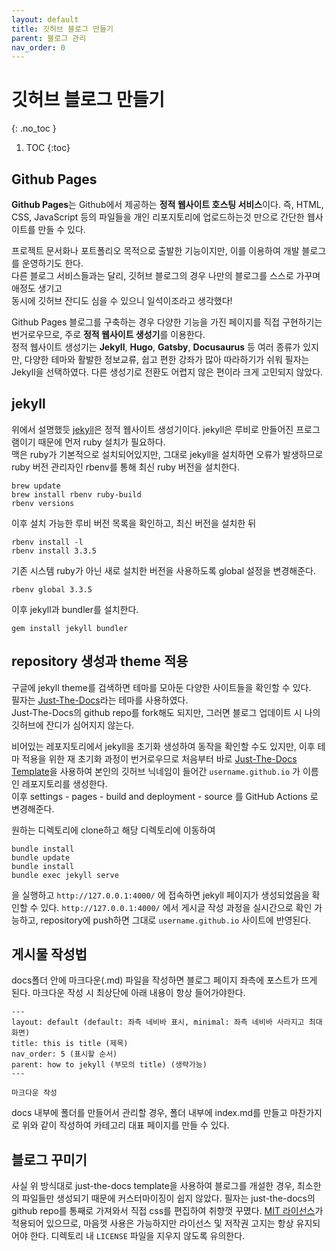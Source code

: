 ```yaml
---
layout: default
title: 깃허브 블로그 만들기
parent: 블로그 관리
nav_order: 0
---
```


# 깃허브 블로그 만들기
{: .no_toc }

1. TOC
{:toc}

## Github Pages

**Github Pages**는 Github에서 제공하는 **정적 웹사이트 호스팅 서비스**이다. 즉, HTML, CSS, JavaScript 등의 파일들을 개인 리포지토리에 업로드하는것 만으로 간단한 웹사이트를 만들 수 있다.

프로젝트 문서화나 포트폴리오 목적으로 출발한 기능이지만, 이를 이용하여 개발 블로그를 운영하기도 한다.  
다른 블로그 서비스들과는 달리, 깃허브 블로그의 경우 나만의 블로그를 스스로 가꾸며 애정도 생기고  
동시에 깃허브 잔디도 심을 수 있으니 일석이조라고 생각했다!


Github Pages 블로그를 구축하는 경우 다양한 기능을 가진 페이지를 직접 구현하기는 번거로우므로, 주로 **정적 웹사이트 생성기**를 이용한다.  
정적 웹사이트 생성기는 **Jekyll**, **Hugo**, **Gatsby**, **Docusaurus** 등 여러 종류가 있지만, 다양한 테마와 활발한 정보교류, 쉽고 편한 강좌가 많아 따라하기가 쉬워 필자는 Jekyll을 선택하였다. 다른 생성기로 전환도 어렵지 않은 편이라 크게 고민되지 않았다.

## jekyll

위에서 설명했듯 [jekyll](https://jekyllrb.com/)은 정적 웹사이트 생성기이다. jekyll은 루비로 만들어진 프로그램이기 때문에 먼저 ruby 설치가 필요하다.  
맥은 ruby가 기본적으로 설치되어있지만, 그대로 jekyll을 설치하면 오류가 발생하므로 ruby 버전 관리자인 rbenv를 통해 최신 ruby 버전을 설치한다.  
```
brew update
brew install rbenv ruby-build
rbenv versions
```
이후 설치 가능한 루비 버전 목록을 확인하고, 최신 버전을 설치한 뒤
```
rbenv install -l
rbenv install 3.3.5
```
기존 시스템 ruby가 아닌 새로 설치한 버전을 사용하도록 global 설정을 변경해준다.
```
rbenv global 3.3.5
```
이후 jekyll과 bundler를 설치한다.
```
gem install jekyll bundler
```

## repository 생성과 theme 적용

구글에 jekyll theme를 검색하면 테마를 모아둔 다양한 사이트들을 확인할 수 있다.  
필자는 [Just-The-Docs](https://just-the-docs.com/)라는 테마를 사용하였다.  
Just-The-Docs의 github repo를 fork해도 되지만, 그러면 블로그 업데이트 시 나의 깃허브에 잔디가 심어지지 않는다.

비어있는 레포지토리에서 jekyll을 초기화 생성하여 동작을 확인할 수도 있지만, 이후 테마 적용을 위한 재 초기화 과정이 번거로우므로 처음부터 바로 [Just-The-Docs Template](https://just-the-docs.github.io/just-the-docs-template/)을 사용하여 본인의 깃허브 닉네임이 들어간 `username.github.io` 가 이름인 레포지토리를 생성한다.  
이후 settings - pages - build and deployment - source 를 GitHub Actions 로 변경해준다.

원하는 디렉토리에 clone하고 해당 디렉토리에 이동하여
```
bundle install
bundle update
bundle install
bundle exec jekyll serve
```
을 실행하고 `http://127.0.0.1:4000/` 에 접속하면 jekyll 페이지가 생성되었음을 확인할 수 있다.
`http://127.0.0.1:4000/` 에서 게시글 작성 과정을 실시간으로 확인 가능하고, repository에 push하면 그대로 `username.github.io` 사이트에 반영된다.

## 게시물 작성법

docs폴더 안에 마크다운(.md) 파일을 작성하면 블로그 페이지 좌측에 포스트가 뜨게 된다. 마크다운 작성 시 최상단에 아래 내용이 항상 들어가야한다.
```
---
layout: default (default: 좌측 네비바 표시, minimal: 좌측 네비바 사라지고 최대화면)
title: this is title (제목)
nav_order: 5 (표시할 순서)
parent: how to jekyll (부모의 title) (생략가능)
---

마크다운 작성
```
docs 내부에 폴더를 만들어서 관리할 경우, 폴더 내부에 index.md를 만들고 마찬가지로 위와 같이 작성하여 카테고리 대표 페이지를 만들 수 있다.

## 블로그 꾸미기

사실 위 방식대로 just-the-docs template을 사용하여 블로그를 개설한 경우, 최소한의 파일들만 생성되기 때문에 커스터마이징이 쉽지 않았다. 필자는 just-the-docs의 github repo를 통째로 가져와서 직접 css를 편집하여 취향껏 꾸몄다. [MIT 라이선스](https://ko.wikipedia.org/wiki/MIT_%ED%97%88%EA%B0%80%EC%84%9C)가 적용되어 있으므로, 마음껏 사용은 가능하지만 라이선스 및 저작권 고지는 항상 유지되어야 한다. 디렉토리 내 `LICENSE` 파일을 지우지 않도록 유의한다.